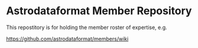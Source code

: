Astrodataformat Member Repository
=================================

This repostitory is for holding the member 
roster of expertise, e.g. 

https://github.com/astrodataformat/members/wiki
